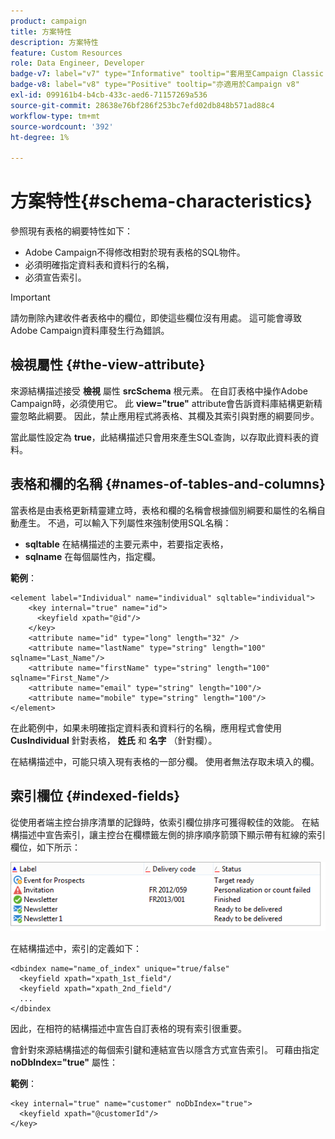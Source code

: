 ```yaml
---
product: campaign
title: 方案特性
description: 方案特性
feature: Custom Resources
role: Data Engineer, Developer
badge-v7: label="v7" type="Informative" tooltip="套用至Campaign Classic v7"
badge-v8: label="v8" type="Positive" tooltip="亦適用於Campaign v8"
exl-id: 099161b4-b4cb-433c-aed6-71157269a536
source-git-commit: 28638e76bf286f253bc7efd02db848b571ad88c4
workflow-type: tm+mt
source-wordcount: '392'
ht-degree: 1%

---
```


# 方案特性{#schema-characteristics}



參照現有表格的綱要特性如下：

* Adobe Campaign不得修改相對於現有表格的SQL物件。
* 必須明確指定資料表和資料行的名稱，
* 必須宣告索引。

>[!IMPORTANT]
>
>請勿刪除內建收件者表格中的欄位，即使這些欄位沒有用處。 這可能會導致Adobe Campaign資料庫發生行為錯誤。

## 檢視屬性 {#the-view-attribute}

來源結構描述接受 **檢視** 屬性 **srcSchema** 根元素。 在自訂表格中操作Adobe Campaign時，必須使用它。 此 **view=&quot;true&quot;** attribute會告訴資料庫結構更新精靈忽略此綱要。 因此，禁止應用程式將表格、其欄及其索引與對應的綱要同步。

當此屬性設定為 **true**，此結構描述只會用來產生SQL查詢，以存取此資料表的資料。

## 表格和欄的名稱 {#names-of-tables-and-columns}

當表格是由表格更新精靈建立時，表格和欄的名稱會根據個別綱要和屬性的名稱自動產生。 不過，可以輸入下列屬性來強制使用SQL名稱：

* **sqltable** 在結構描述的主要元素中，若要指定表格，
* **sqlname** 在每個屬性內，指定欄。

**範例**：

```
<element label="Individual" name="individual" sqltable="individual">
    <key internal="true" name="id">
      <keyfield xpath="@id"/>
    </key> 
    <attribute name="id" type="long" length="32" />
    <attribute name="lastName" type="string" length="100" sqlname="Last_Name"/>
    <attribute name="firstName" type="string" length="100" sqlname="First_Name"/>
    <attribute name="email" type="string" length="100"/>
    <attribute name="mobile" type="string" length="100"/>
</element>
```

在此範例中，如果未明確指定資料表和資料行的名稱，應用程式會使用 **CusIndividual** 針對表格， **姓氏** 和 **名字** （針對欄）。

在結構描述中，可能只填入現有表格的一部分欄。 使用者無法存取未填入的欄。

## 索引欄位 {#indexed-fields}

從使用者端主控台排序清單的記錄時，依索引欄位排序可獲得較佳的效能。 在結構描述中宣告索引，讓主控台在欄標籤左側的排序順序箭頭下顯示帶有紅線的索引欄位，如下所示：

![](assets/s_ncs_integration_mapping_index.png)

在結構描述中，索引的定義如下：

```
<dbindex name="name_of_index" unique="true/false"
  <keyfield xpath="xpath_1st_field"/
  <keyfield xpath="xpath_2nd_field"/
  ...
</dbindex
```

因此，在相符的結構描述中宣告自訂表格的現有索引很重要。

會針對來源結構描述的每個索引鍵和連結宣告以隱含方式宣告索引。 可藉由指定 **noDbIndex=&quot;true&quot;** 屬性：

**範例**：

```
<key internal="true" name="customer" noDbIndex="true">
  <keyfield xpath="@customerId"/>
</key>
```
